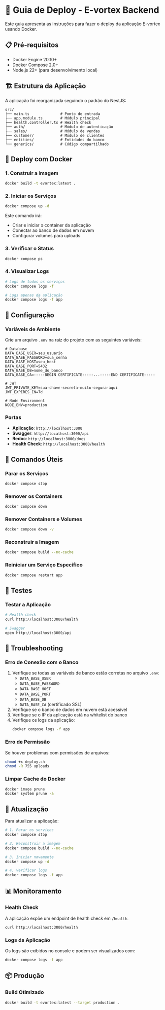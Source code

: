 # 🚀 Guia de Deploy - E-vortex Backend

Este guia apresenta as instruções para fazer o deploy da aplicação E-vortex usando Docker.

## 📋 Pré-requisitos

- Docker Engine 20.10+
- Docker Compose 2.0+
- Node.js 22+ (para desenvolvimento local)

## 🏗️ Estrutura da Aplicação

A aplicação foi reorganizada seguindo o padrão do NestJS:

```
src/
├── main.ts              # Ponto de entrada
├── app.module.ts        # Módulo principal
├── health.controller.ts # Health check
├── auth/                # Módulo de autenticação
├── sales/               # Módulo de vendas
├── customer/            # Módulo de clientes
├── entities/            # Entidades do banco
└── generics/            # Código compartilhado
```

## 🐳 Deploy com Docker

### 1. Construir a Imagem

```bash
docker build -t evortex:latest .
```

### 2. Iniciar os Serviços

```bash
docker compose up -d
```

Este comando irá:
- Criar e iniciar o container da aplicação
- Conectar ao banco de dados em nuvem
- Configurar volumes para uploads

### 3. Verificar o Status

```bash
docker compose ps
```

### 4. Visualizar Logs

```bash
# Logs de todos os serviços
docker compose logs -f

# Logs apenas da aplicação
docker compose logs -f app
```

## 🔧 Configuração

### Variáveis de Ambiente

Crie um arquivo `.env` na raiz do projeto com as seguintes variáveis:

```env
# Database
DATA_BASE_USER=seu_usuario
DATA_BASE_PASSWORD=sua_senha
DATA_BASE_HOST=seu_host
DATA_BASE_PORT=5432
DATA_BASE_DB=nome_do_banco
DATA_BASE_CA=-----BEGIN CERTIFICATE-----...-----END CERTIFICATE-----

# JWT
JWT_PRIVATE_KEY=sua-chave-secreta-muito-segura-aqui
JWT_EXPIRES_IN=7d

# Node Environment
NODE_ENV=production
```

### Portas

- **Aplicação**: `http://localhost:3000`
- **Swagger**: `http://localhost:3000/api`
- **Redoc**: `http://localhost:3000/docs`
- **Health Check**: `http://localhost:3000/health`

## 📝 Comandos Úteis

### Parar os Serviços

```bash
docker compose stop
```

### Remover os Containers

```bash
docker compose down
```

### Remover Containers e Volumes

```bash
docker compose down -v
```

### Reconstruir a Imagem

```bash
docker compose build --no-cache
```

### Reiniciar um Serviço Específico

```bash
docker compose restart app
```

## 🧪 Testes

### Testar a Aplicação

```bash
# Health check
curl http://localhost:3000/health

# Swagger
open http://localhost:3000/api
```

## 🐛 Troubleshooting

### Erro de Conexão com o Banco

1. Verifique se todas as variáveis de banco estão corretas no arquivo `.env`:
   - `DATA_BASE_USER`
   - `DATA_BASE_PASSWORD`
   - `DATA_BASE_HOST`
   - `DATA_BASE_PORT`
   - `DATA_BASE_DB`
   - `DATA_BASE_CA` (certificado SSL)
2. Verifique se o banco de dados em nuvem está acessível
3. Verifique se o IP da aplicação está na whitelist do banco
4. Verifique os logs da aplicação:
   ```bash
   docker compose logs -f app
   ```

### Erro de Permissão

Se houver problemas com permissões de arquivos:

```bash
chmod +x deploy.sh
chmod -R 755 uploads
```

### Limpar Cache do Docker

```bash
docker image prune
docker system prune -a
```

## 🔄 Atualização

Para atualizar a aplicação:

```bash
# 1. Parar os serviços
docker compose stop

# 2. Reconstruir a imagem
docker compose build --no-cache

# 3. Iniciar novamente
docker compose up -d

# 4. Verificar logs
docker compose logs -f app
```

## 📊 Monitoramento

### Health Check

A aplicação expõe um endpoint de health check em `/health`:

```bash
curl http://localhost:3000/health
```

### Logs da Aplicação

Os logs são exibidos no console e podem ser visualizados com:

```bash
docker compose logs -f app
```

## 📦 Produção

### Build Otimizado

```bash
docker build -t evortex:latest --target production .
```
